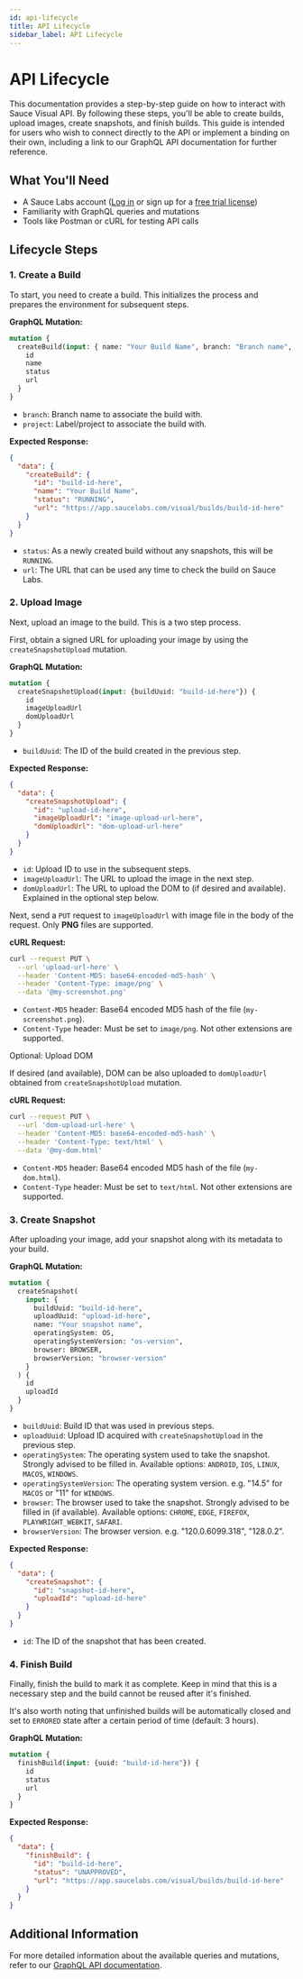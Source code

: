 ```yaml
---
id: api-lifecycle
title: API Lifecycle
sidebar_label: API Lifecycle
---
```


# API Lifecycle

This documentation provides a step-by-step guide on how to interact with Sauce Visual API. By following these steps, you'll be able to create builds, upload images, create snapshots, and finish builds. This guide is intended for users who wish to connect directly to the API or implement a binding on their own, including a link to our GraphQL API documentation for further reference.

## What You'll Need

- A Sauce Labs account ([Log in](https://accounts.saucelabs.com/am/XUI/#login/) or sign up for a [free trial license](https://saucelabs.com/sign-up))
- Familiarity with GraphQL queries and mutations
- Tools like Postman or cURL for testing API calls

## Lifecycle Steps

### 1. Create a Build

To start, you need to create a build. This initializes the process and prepares the environment for subsequent steps.

**GraphQL Mutation:**

```graphql
mutation {
  createBuild(input: { name: "Your Build Name", branch: "Branch name", project: "Project name" }) {
    id
    name
    status
    url
  }
}
```

- `branch`: Branch name to associate the build with.
- `project`: Label/project to associate the build with.

**Expected Response:**

```json
{
  "data": {
    "createBuild": {
      "id": "build-id-here",
      "name": "Your Build Name",
      "status": "RUNNING",
      "url": "https://app.saucelabs.com/visual/builds/build-id-here"
    }
  }
}
```

- `status`: As a newly created build without any snapshots, this will be `RUNNING`.
- `url`: The URL that can be used any time to check the build on Sauce Labs.

### 2. Upload Image

Next, upload an image to the build. This is a two step process. 

First, obtain a signed URL for uploading your image by using the `createSnapshotUpload` mutation.

**GraphQL Mutation:**

```graphql
mutation {
  createSnapshotUpload(input: {buildUuid: "build-id-here"}) {
    id
    imageUploadUrl
    domUploadUrl
  }
}
```

- `buildUuid`: The ID of the build created in the previous step.

**Expected Response:**

```json
{
  "data": {
    "createSnapshotUpload": {
      "id": "upload-id-here",
      "imageUploadUrl": "image-upload-url-here",
      "domUploadUrl": "dom-upload-url-here"
    }
  }
}
```

- `id`: Upload ID to use in the subsequent steps.
- `imageUploadUrl`: The URL to upload the image in the next step.
- `domUploadUrl`: The URL to upload the DOM to (if desired and available). Explained in the optional step below.

Next, send a `PUT` request to `imageUploadUrl` with image file in the body of the request. Only **PNG** files are supported.

**cURL Request:**

```sh
curl --request PUT \
  --url 'upload-url-here' \
  --header 'Content-MD5: base64-encoded-md5-hash' \
  --header 'Content-Type: image/png' \
  --data '@my-screenshot.png'
```

- `Content-MD5` header: Base64 encoded MD5 hash of the file (`my-screenshot.png`).
- `Content-Type` header: Must be set to `image/png`. Not other extensions are supported.

Optional: Upload DOM

If desired (and available), DOM can be also uploaded to `domUploadUrl` obtained from `createSnapshotUpload` mutation.

**cURL Request:**

```sh
curl --request PUT \
  --url 'dom-upload-url-here' \
  --header 'Content-MD5: base64-encoded-md5-hash' \
  --header 'Content-Type: text/html' \
  --data '@my-dom.html'
```

- `Content-MD5` header: Base64 encoded MD5 hash of the file (`my-dom.html`).
- `Content-Type` header: Must be set to `text/html`. Not other extensions are supported.

### 3. Create Snapshot

After uploading your image, add your snapshot along with its metadata to your build.

**GraphQL Mutation:**

```graphql
mutation {
  createSnapshot(
    input: {
      buildUuid: "build-id-here", 
      uploadUuid: "upload-id-here", 
      name: "Your snapshot name", 
      operatingSystem: OS,
      operatingSystemVersion: "os-version",
      browser: BROWSER,
      browserVersion: "browser-version"
    }
  ) {
    id
    uploadId
  }
}
```
- `buildUuid`: Build ID that was used in previous steps.
- `uploadUuid`: Upload ID acquired with `createSnapshotUpload` in the previous step.
- `operatingSystem`: The operating system used to take the snapshot. Strongly advised to be filled in. Available options: `ANDROID`, `IOS`, `LINUX`, `MACOS`, `WINDOWS`.
- `operatingSystemVersion`: The operating system version. e.g. "14.5" for `MACOS` or "11" for `WINDOWS`.
- `browser`: The browser used to take the snapshot. Strongly advised to be filled in (if available). Available options: `CHROME`, `EDGE`, `FIREFOX`, `PLAYWRIGHT_WEBKIT`, `SAFARI`.
- `browserVersion`: The browser version. e.g. "120.0.6099.318", "128.0.2".

**Expected Response:**

```json
{
  "data": {
    "createSnapshot": {
      "id": "snapshot-id-here",
      "uploadId": "upload-id-here"
    }
  }
}
```

- `id`: The ID of the snapshot that has been created.

### 4. Finish Build

Finally, finish the build to mark it as complete. Keep in mind that this is a necessary step and the build cannot be reused after it's finished.

It's also worth noting that unfinished builds will be automatically closed and set to `ERRORED` state after a certain period of time (default: 3 hours).

**GraphQL Mutation:**

```graphql
mutation {
  finishBuild(input: {uuid: "build-id-here"}) {
    id
    status
    url
  }
}
```

**Expected Response:**

```json
{
  "data": {
    "finishBuild": {
      "id": "build-id-here",
      "status": "UNAPPROVED",
      "url": "https://app.saucelabs.com/visual/builds/build-id-here"
    }
  }
}
```

## Additional Information

For more detailed information about the available queries and mutations, refer to our [GraphQL API documentation](https://api.us-west-1.saucelabs.com/v1/visual/graphql).
